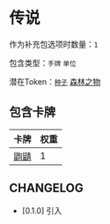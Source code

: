 # 传说

作为补充包选项时数量：`1`

包含类型：`手牌` `单位`

潜在Token：[`种子`](种子.md) [森林之物](森林之物.md)

## 包含卡牌

卡牌 | 权重
--- | ---
[鼩鼱](../卡牌/鼩鼱.md) | 1

## CHANGELOG

- [0.1.0] 引入
